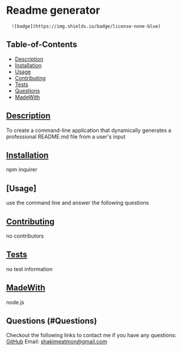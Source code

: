 # Readme generator

  
      ![badge](https://img.shields.io/badge/license-none-blue)
        
  ## Table-of-Contents
  * [Description](#description)
  * [Installation](#installation)
  * [Usage](#usage)
  * [Contributing](#contributing)
  * [Tests](#tests)
  * [Questions](#questions)
  * [MadeWith](#MadeWith)
  
  ## [Description](#description)
  To create a command-line application that dynamically generates a professional README.md file from a user's input

  ## [Installation](#Installation)
  npm inquirer

  ## [Usage]
  use the command line and answer the following questions
  
  ## [Contributing](#Contributing)
  no contributors
  
  ## [Tests](#Tests)
  no test information

  ## [MadeWith](#MadeWith)
  node.js

  ## Questions (#Questions)
  Checkout the following links to contact me if you have any questions:
  [GitHub](https://github.com/Chubbsdaweb)
  Email: shakimeatmon@gmail.com
